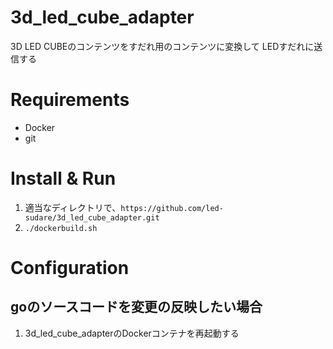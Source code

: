 # 3d_led_cube_adapter

3D LED CUBEのコンテンツをすだれ用のコンテンツに変換して
LEDすだれに送信する

# Requirements

- Docker
- git

# Install & Run

1. 適当なディレクトリで、`https://github.com/led-sudare/3d_led_cube_adapter.git`
2. `./dockerbuild.sh`

# Configuration

## goのソースコードを変更の反映したい場合
1. 3d_led_cube_adapterのDockerコンテナを再起動する
